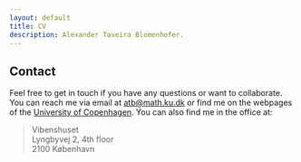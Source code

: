 ```yaml
---
layout: default
title: CV
description: Alexander Taveira Blomenhofer. 
---
```


## Contact

Feel free to get in touch if you have any questions or want to collaborate. You can reach me via email at [atb@math.ku.dk](mailto:atb@math.ku.dk) or find me on the webpages of the [University of Copenhagen](https://curis.ku.dk/portal/en/persons/alexander-taveira-blomenhofer(e8826d59-4f9d-4517-9b63-447977d437d1).html). You can also find me in the office at:

> Vibenshuset  
> Lyngbyvej 2, 4th floor  
> 2100 København
